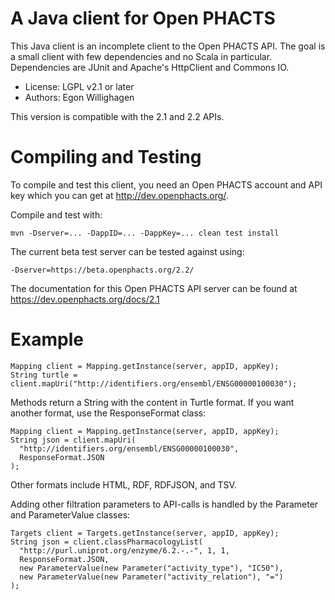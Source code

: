 A Java client for Open PHACTS
=============================

This Java client is an incomplete client to the Open PHACTS API.
The goal is a small client with few dependencies and no Scala in
particular. Dependencies are JUnit and Apache's HttpClient and Commons IO.

* License: LGPL v2.1 or later
* Authors: Egon Willighagen

This version is compatible with the 2.1 and 2.2 APIs.

Compiling and Testing
=====================

To compile and test this client, you need an Open PHACTS account and API key
which you can get at http://dev.openphacts.org/.

Compile and test with:

    mvn -Dserver=... -DappID=... -DappKey=... clean test install

The current beta test server can be tested against using:

    -Dserver=https://beta.openphacts.org/2.2/
    
The documentation for this Open PHACTS API server can be found at
https://dev.openphacts.org/docs/2.1

Example
=======

    Mapping client = Mapping.getInstance(server, appID, appKey);
	String turtle = client.mapUri("http://identifiers.org/ensembl/ENSG00000100030");

Methods return a String with the content in Turtle format. If you want another format,
use the ResponseFormat class:

    Mapping client = Mapping.getInstance(server, appID, appKey);
	String json = client.mapUri(
	  "http://identifiers.org/ensembl/ENSG00000100030",
	  ResponseFormat.JSON
	);

Other formats include HTML, RDF, RDFJSON, and TSV.

Adding other filtration parameters to API-calls is handled by the Parameter and ParameterValue classes:

    Targets client = Targets.getInstance(server, appID, appKey);
    String json = client.classPharmacologyList(
      "http://purl.uniprot.org/enzyme/6.2.-.-", 1, 1, 
      ResponseFormat.JSON, 
      new ParameterValue(new Parameter("activity_type"), "IC50"),
      new ParameterValue(new Parameter("activity_relation"), "=")
    );
